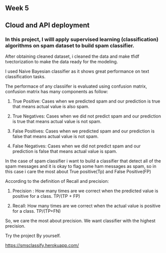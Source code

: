 ## Week 5

## Cloud and API deployment

### In this project, I willl apply supervised learning (classification) algorithms on spam dataset to build spam classifier.

After obtaining cleaned dataset, i cleaned the data and make tfidf tvectorization to make the data ready for the modeling.

I used Naive Bayesian classifier as  it shows great performance on text classification tasks.


The performace of any classiifer is evaluated using confusion matrix, confusion matrix has many components as follow:

1) True Positive: Cases when we predicted spam and our prediction is true that means actual value is also spam.

2) True Negatives: Cases when we did not predict spam and our prediction is true that means actual value is not spam.

3) False Positives: Cases when we predicted spam and our prediction is false that means actual value is not spam.

4) False Negatives: Cases when we did not predict spam and our prediction is false that means actual value is spam.


In the case of spam classifier i want to build a classifier that detect all of the spam messages and it is okay to flag some ham messages as spam, so in this case i care the most about True positive(Tp) and False Positive(FP)

According to the definition of Recall and precision:
1) Precision : How many times are we correct when the predicted value is positive for a class. TP/(TP + FP)

2) Recall: How many times are we correct when the actual value is positive for a class. TP/(TP+FN)

So, we care the most about precision. We want classifier with the highest precision.


Try the project By yourself.

https://smsclassify.herokuapp.com/
